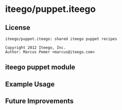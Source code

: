 # iteego/puppet.iteego
## License
    iteego/puppet.iteego: shared iteego puppet recipes
    
    Copyright 2012 Iteego, Inc.
    Author: Marcus Pemer <marcus@iteego.com>
    
## iteego puppet module

## Example Usage

## Future Improvements
